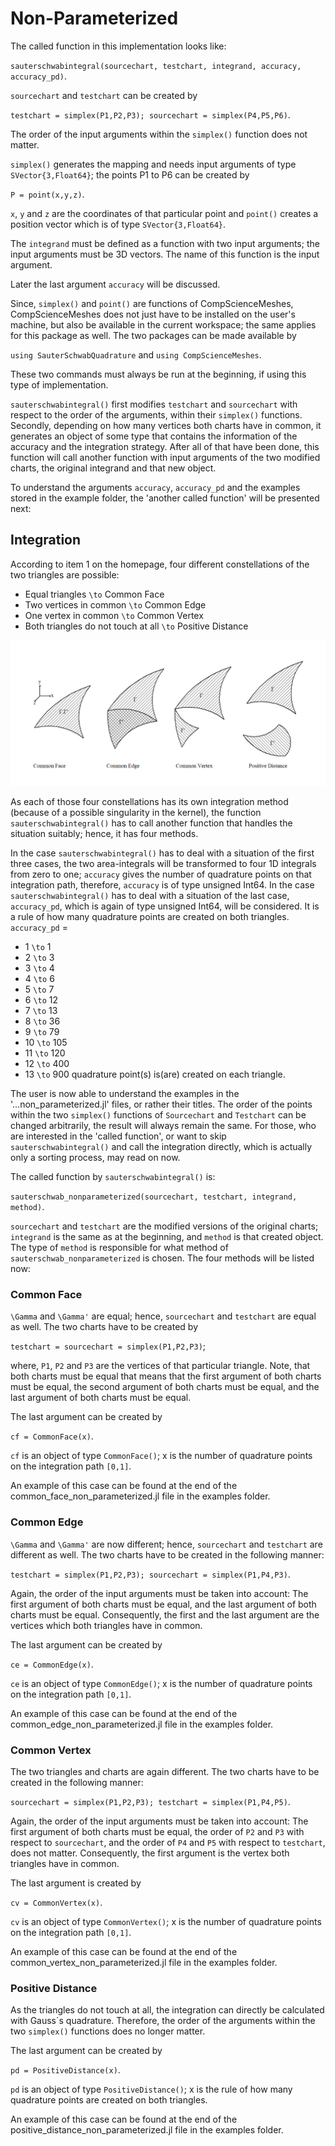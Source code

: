 # Non-Parameterized


The called function in this implementation looks like:

`sauterschwabintegral(sourcechart, testchart, integrand, accuracy, accuracy_pd)`.

`sourcechart` and `testchart` can be created by

`testchart = simplex(P1,P2,P3); sourcechart = simplex(P4,P5,P6)`.

The order of the input arguments within the `simplex()` function does not matter.

`simplex()` generates the mapping and needs input arguments of type `SVector{3,Float64}`; the points P1 to P6 can be created by

`P = point(x,y,z)`.

`x`, `y` and `z` are the coordinates of that particular point and `point()` creates a position vector which is of type `SVector{3,Float64}`.

The `integrand` must be defined as a function with two input arguments; the input arguments must be 3D vectors. The name of this function is the input argument.

Later the last argument `accuracy` will be discussed.

Since, `simplex()` and `point()` are functions of CompScienceMeshes, CompScienceMeshes does not just have to be installed on the user's machine, but also be available in the current workspace; the same applies for this package as well. The two packages can be made available by

`using SauterSchwabQuadrature` and `using CompScienceMeshes`.

These two commands must always be run at the beginning, if using this type of implementation.

`sauterschwabintegral()` first modifies `testchart` and `sourcechart` with respect to the order of the arguments, within their `simplex()` functions. Secondly, depending on how many vertices both charts have in common, it generates an object of some type that contains the information of the accuracy and the integration strategy. After all of that have been done, this function will call another function with input arguments of the two modified charts, the original integrand and that new object.

To understand the arguments `accuracy`, `accuracy_pd` and the examples stored in the example folder, the 'another called function' will be presented next:





## Integration

According to item 1 on the homepage, four different constellations of the two triangles are possible:
* Equal triangles ``\to`` Common Face
* Two vertices in common ``\to`` Common Edge
* One vertex in common ``\to`` Common Vertex
* Both triangles do not touch at all ``\to`` Positive Distance

![](assets/ubersicht.png)

As each of those four constellations has its own integration method (because of a possible singularity in the kernel), the function `sauterschwabintegral()` has to call another function that handles the situation suitably; hence, it has four methods.

In the case `sauterschwabintegral()` has to deal with a situation of the first three cases, the two area-integrals will be transformed to four 1D integrals from zero to one; `accuracy` gives the number of quadrature points on that integration path, therefore, `accuracy` is of type unsigned Int64. In the case `sauterschwabintegral()` has to deal with a situation of the last case, `accuracy_pd`, which is again of type unsigned Int64, will be considered. It is a rule of how many quadrature points are created on both triangles. `accuracy_pd` =
* 1 ``\to`` 1
* 2 ``\to`` 3
* 3 ``\to`` 4
* 4 ``\to`` 6
* 5 ``\to`` 7
* 6 ``\to`` 12
* 7 ``\to`` 13
* 8 ``\to`` 36
* 9 ``\to`` 79
* 10 ``\to`` 105
* 11 ``\to`` 120
* 12 ``\to`` 400
* 13 ``\to`` 900
quadrature point(s) is(are) created on each triangle.  


The user is now able to understand the examples in the '...non_parameterized.jl' files, or rather their titles. The order of the points within the two `simplex()` functions of `Sourcechart` and `Testchart` can be changed arbitrarily, the result will always remain the same. For those, who are interested in the 'called function', or want to skip `sauterschwabintegral()` and call the integration directly, which is actually only a sorting process, may read on now.  

The called function by `sauterschwabintegral()` is:

`sauterschwab_nonparameterized(sourcechart, testchart, integrand, method)`.

`sourcechart` and `testchart` are the modified versions of the original charts; `integrand` is the same as at the beginning, and `method` is that created object. The type of `method` is responsible for what method of `sauterschwab_nonparameterized` is chosen. The four methods will be listed now:


### Common Face

 ``\Gamma`` and ``\Gamma'`` are equal; hence, `sourcechart` and `testchart` are equal as well. The two charts have to be created by

 `testchart = sourcechart = simplex(P1,P2,P3)`;

 where, `P1`, `P2` and `P3` are the vertices of that particular triangle. Note, that both charts must be equal that means that the first argument of both charts must be equal, the second argument of both charts must be equal, and the last argument of both charts must be equal.

 The last argument can be created by

`cf = CommonFace(x)`.

`cf` is an object of type `CommonFace()`; x is the number of quadrature points on the integration path ``[0,1]``.

An example of this case can be found at the end of the common_face_non_parameterized.jl file in the examples folder.






### Common Edge

``\Gamma`` and ``\Gamma'`` are now different; hence, `sourcechart` and `testchart` are different as well. The two charts have to be created in the following manner:

`testchart = simplex(P1,P2,P3); sourcechart = simplex(P1,P4,P3)`.

Again, the order of the input arguments must be taken into account: The first argument of both charts must be equal, and the last argument of both charts must be equal. Consequently, the first and the last argument are the vertices which both triangles have in common.

The last argument can be created by

`ce = CommonEdge(x)`.

`ce` is an object of type `CommonEdge()`; x is the number of quadrature points on the integration path ``[0,1]``.

An example of this case can be found at the end of the common_edge_non_parameterized.jl file in the examples folder.






### Common Vertex

The two triangles and charts are again different. The two charts have to be created in the following manner:

`sourcechart = simplex(P1,P2,P3); testchart = simplex(P1,P4,P5)`.

Again, the order of the input arguments must be taken into account: The first argument of both charts must be equal, the order of `P2` and `P3` with respect to `sourcechart`, and the order of `P4` and `P5` with respect to `testchart`, does not matter.  Consequently, the first argument is the vertex both triangles have in common.

The last argument is created by

`cv = CommonVertex(x)`.

`cv` is an object of type `CommonVertex()`; x is the number of quadrature points on the integration path ``[0,1]``.

An example of this case can be found at the end of the common_vertex_non_parameterized.jl file in the examples folder.






### Positive Distance

As the triangles do not touch at all, the integration can directly be calculated with Gauss´s quadrature. Therefore, the order of the arguments within the two `simplex()` functions does no longer matter.

The last argument can be created by

`pd = PositiveDistance(x)`.

`pd` is an object of type `PositiveDistance()`; x is the rule of how many quadrature points are created on both triangles.

An example of this case can be found at the end of the positive_distance_non_parameterized.jl file in the examples folder.
